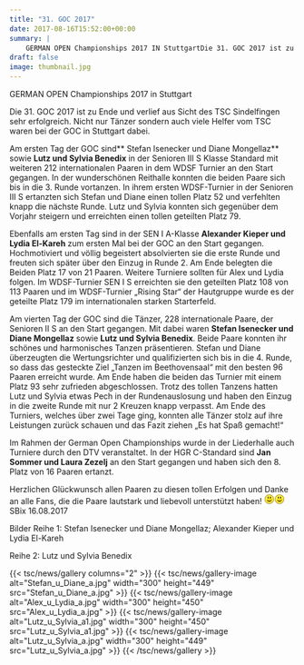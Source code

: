 ```yaml
---
title: "31. GOC 2017"
date: 2017-08-16T15:52:00+00:00
summary: |
    GERMAN OPEN Championships 2017 IN StuttgartDie 31. GOC 2017 ist zu Ende und verlief aus Sicht des TSC Sindelfingen sehr erfolgreich. Nicht nur Tänzer sondern auch viele Helfer vom TSC waren bei der GOC in Stuttgart dabei. 
draft: false
image: thumbnail.jpg
---
```


GERMAN OPEN Championships 2017 in Stuttgart

  
Die 31. GOC 2017 ist zu Ende und verlief aus Sicht des TSC Sindelfingen sehr erfolgreich. Nicht nur Tänzer sondern auch viele Helfer vom TSC waren bei der GOC in Stuttgart dabei.

  
Am ersten Tag der GOC sind** Stefan Isenecker und Diane Mongellaz** sowie **Lutz und Sylvia Benedix** in der Senioren III S Klasse Standard mit weiteren 212 internationalen Paaren in dem WDSF Turnier an den Start gegangen. In der wunderschönen Reithalle konnten die beiden Paare sich bis in die 3. Runde vortanzen. In ihrem ersten WDSF-Turnier in der Senioren III S ertanzten sich Stefan und Diane einen tollen Platz 52 und verfehlten knapp die nächste Runde. Lutz und Sylvia konnten sich gegenüber dem Vorjahr steigern und erreichten einen tollen geteilten Platz 79.

  
Ebenfalls am ersten Tag sind in der SEN I A-Klasse **Alexander Kieper und Lydia El-Kareh** zum ersten Mal bei der GOC an den Start gegangen. Hochmotiviert und völlig begeistert absolvierten sie die erste Runde und freuten sich später über den Einzug in Runde 2. Am Ende belegten die Beiden Platz 17 von 21 Paaren. Weitere Turniere sollten für Alex und Lydia folgen. Im WDSF-Turnier SEN I S erreichten sie den geteilten Platz 108 von 113 Paaren und im WDSF-Turnier „Rising Star“ der Hautgruppe wurde es der geteilte Platz 179 im internationalen starken Starterfeld.

  
Am vierten Tag der GOC sind die Tänzer, 228 internationale Paare, der Senioren II S an den Start gegangen. Mit dabei waren **Stefan Isenecker und Diane Mongellaz** sowie **Lutz und Sylvia Benedix**. Beide Paare konnten ihr schönes und harmonisches Tanzen präsentieren. Stefan und Diane überzeugten die Wertungsrichter und qualifizierten sich bis in die 4. Runde, so dass das gesteckte Ziel „Tanzen im Beethovensaal“ mit den besten 96 Paaren erreicht wurde. Am Ende haben die beiden das Turnier mit einem Platz 93 sehr zufrieden abgeschlossen. Trotz des tollen Tanzens hatten Lutz und Sylvia etwas Pech in der Rundenauslosung und haben den Einzug in die zweite Runde mit nur 2 Kreuzen knapp verpasst. Am Ende des Turniers, welches über zwei Tage ging, konnten alle Tänzer stolz auf ihre Leistungen zurück schauen und das Fazit ziehen „Es hat Spaß gemacht!“

  
Im Rahmen der German Open Championships wurde in der Liederhalle auch Turniere durch den DTV veranstaltet. In der HGR C-Standard sind **Jan Sommer und Laura Zezelj** an den Start gegangen und haben sich den 8. Platz von 16 Paaren ertanzt.

  
Herzlichen Glückwunsch allen Paaren zu diesen tollen Erfolgen und Danke an alle Fans, die die Paare lautstark und liebevoll unterstützt haben! ![smile](smiley-smile.gif)![smile](smiley-smile.gif)   SBix 16.08.2017

Bilder Reihe 1: Stefan Isenecker und Diane Mongellaz; Alexander Kieper und Lydia El-Kareh

Reihe 2: Lutz und Sylvia Benedix

{{< tsc/news/gallery columns="2" >}}
  {{< tsc/news/gallery-image alt="Stefan_u_Diane_a.jpg" width="300" height="449" src="Stefan_u_Diane_a.jpg" >}}
  {{< tsc/news/gallery-image alt="Alex_u_Lydia_a.jpg" width="300" height="450" src="Alex_u_Lydia_a.jpg" >}}
  {{< tsc/news/gallery-image alt="Lutz_u_Sylvia_a1.jpg" width="300" height="450" src="Lutz_u_Sylvia_a1.jpg" >}}
  {{< tsc/news/gallery-image alt="Lutz_u_Sylvia_a.jpg" width="300" height="449" src="Lutz_u_Sylvia_a.jpg" >}}
{{< /tsc/news/gallery >}}



